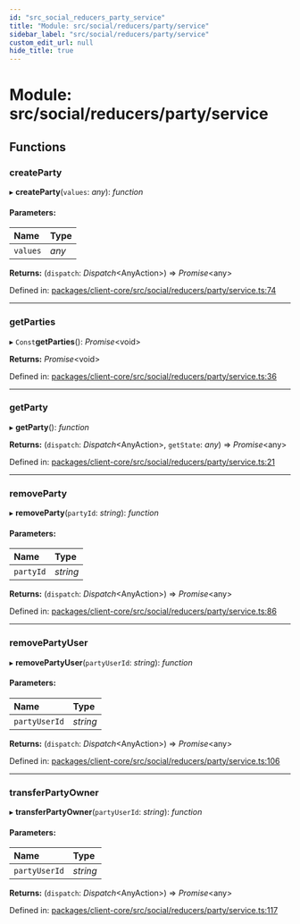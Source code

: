 ```yaml
---
id: "src_social_reducers_party_service"
title: "Module: src/social/reducers/party/service"
sidebar_label: "src/social/reducers/party/service"
custom_edit_url: null
hide_title: true
---
```


# Module: src/social/reducers/party/service

## Functions

### createParty

▸ **createParty**(`values`: *any*): *function*

#### Parameters:

Name | Type |
:------ | :------ |
`values` | *any* |

**Returns:** (`dispatch`: *Dispatch*<AnyAction\>) => *Promise*<any\>

Defined in: [packages/client-core/src/social/reducers/party/service.ts:74](https://github.com/xr3ngine/xr3ngine/blob/716a06460/packages/client-core/src/social/reducers/party/service.ts#L74)

___

### getParties

▸ `Const`**getParties**(): *Promise*<void\>

**Returns:** *Promise*<void\>

Defined in: [packages/client-core/src/social/reducers/party/service.ts:36](https://github.com/xr3ngine/xr3ngine/blob/716a06460/packages/client-core/src/social/reducers/party/service.ts#L36)

___

### getParty

▸ **getParty**(): *function*

**Returns:** (`dispatch`: *Dispatch*<AnyAction\>, `getState`: *any*) => *Promise*<any\>

Defined in: [packages/client-core/src/social/reducers/party/service.ts:21](https://github.com/xr3ngine/xr3ngine/blob/716a06460/packages/client-core/src/social/reducers/party/service.ts#L21)

___

### removeParty

▸ **removeParty**(`partyId`: *string*): *function*

#### Parameters:

Name | Type |
:------ | :------ |
`partyId` | *string* |

**Returns:** (`dispatch`: *Dispatch*<AnyAction\>) => *Promise*<any\>

Defined in: [packages/client-core/src/social/reducers/party/service.ts:86](https://github.com/xr3ngine/xr3ngine/blob/716a06460/packages/client-core/src/social/reducers/party/service.ts#L86)

___

### removePartyUser

▸ **removePartyUser**(`partyUserId`: *string*): *function*

#### Parameters:

Name | Type |
:------ | :------ |
`partyUserId` | *string* |

**Returns:** (`dispatch`: *Dispatch*<AnyAction\>) => *Promise*<any\>

Defined in: [packages/client-core/src/social/reducers/party/service.ts:106](https://github.com/xr3ngine/xr3ngine/blob/716a06460/packages/client-core/src/social/reducers/party/service.ts#L106)

___

### transferPartyOwner

▸ **transferPartyOwner**(`partyUserId`: *string*): *function*

#### Parameters:

Name | Type |
:------ | :------ |
`partyUserId` | *string* |

**Returns:** (`dispatch`: *Dispatch*<AnyAction\>) => *Promise*<any\>

Defined in: [packages/client-core/src/social/reducers/party/service.ts:117](https://github.com/xr3ngine/xr3ngine/blob/716a06460/packages/client-core/src/social/reducers/party/service.ts#L117)
